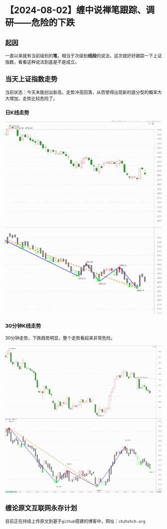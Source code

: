 # 【2024-08-02】缠中说禅笔跟踪、调研——危险的下跌
## 起因

一直以来就有当前级别的**笔**，相当于次级别**线段**的说法，这次就好好跟踪一下上证指数，看看这种说法到底是不是成立。



## 当天上证指数走势

当前状态：今天未能创出新高，走势冲高回落，从而使得出现新的底分型的概率大大增加，走势比较危险了。



### 日K线走势

![](day\20240802.png)



### 30分钟K线走势

30分钟走势，下跌趋势明显，整个走势看起来非常危险。



![](min30\20240802.png)



## 缠论原文互联网永存计划

目前正在持续上传原文到基于`github`搭建的博客中，网址：`chzhshch.org`



